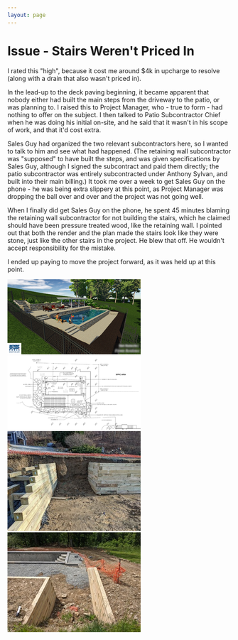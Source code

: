 ```yaml
---
layout: page
---
```


# Issue - Stairs Weren't Priced In

I rated this "high", because it cost me around $4k in upcharge to resolve (along with a drain that also wasn't priced in). 

In the lead-up to the deck paving beginning, it became apparent that nobody either had built the main steps from the driveway to the patio, or was planning to. I raised this to Project Manager, who - true to form - had nothing to offer on the subject. I then talked to Patio Subcontractor Chief when he was doing his initial on-site, and he said that it wasn't in his scope of work, and that it'd cost extra. 

Sales Guy had organized the two relevant subcontractors here, so I wanted to talk to him and see what had happened. (The retaining wall subcontractor was "supposed" to have built the steps, and was given specifications by Sales Guy, although I signed the subcontract and paid them directly; the patio subcontractor was entirely subcontracted under Anthony Sylvan, and built into their main billing.) It took me over a week to get Sales Guy on the phone - he was being extra slippery at this point, as Project Manager was dropping the ball over and over and the project was not going well. 

When I finally did get Sales Guy on the phone, he spent 45 minutes blaming the retaining wall subcontractor for not building the stairs, which he claimed should have been pressure treated wood, like the retaining wall. I pointed out that both the render and the plan made the stairs look like they were stone, just like the other stairs in the project. He blew that off. He wouldn't accept responsibility for the mistake.

I ended up paying to move the project forward, as it was held up at this point.

<a data-fancybox="stairs" href="images/00-render5.jpg"><img src="images/small/00-render5.jpg"></a>
<a data-fancybox="stairs" href="images/00-plan3.png"><img src="images/small/00-plan3.png"></a>
<a data-fancybox="stairs" href="images/03-excavation2c.jpg"><img src="images/small/03-excavation2c.jpg"></a>
<a data-fancybox="stairs" href="images/07-stairs1.jpg"><img src="images/small/07-stairs1.jpg"></a>


